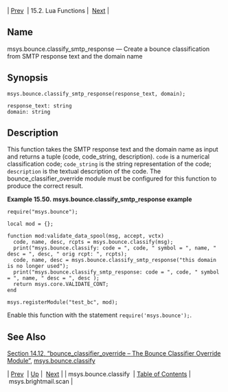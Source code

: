 | [Prev](lua.ref.msys.bounce.classify)  | 15.2. Lua Functions |  [Next](lua.ref.msys.brightmail.scan.php) |

<a name="lua.ref.msys.bounce.classify_smtp_response"></a>
## Name

msys.bounce.classify_smtp_response — Create a bounce classification from SMTP response text and the domain name

<a name="idp26225904"></a>
## Synopsis

`msys.bounce.classify_smtp_response(response_text, domain);`

```
response_text: string
domain: string
```
<a name="idp26228640"></a>
## Description

This function takes the SMTP response text and the domain name as input and returns a tuple (code, code_string, description). `code` is a numerical classification code; `code_string` is the string representation of the code; `description` is the textual description of the code. The bounce_classifier_override module must be configured for this function to produce the correct result.

<a name="lua.ref.msys.bounce.classify_smtp_response.example"></a>

**Example 15.50. msys.bounce.classify_smtp_response example**

```
require("msys.bounce");

local mod = {};

function mod:validate_data_spool(msg, accept, vctx)
  code, name, desc, rcpts = msys.bounce.classify(msg);
  print("msys.bounce.classify: code = ", code, " symbol = ", name, " desc = ", desc, " orig rcpt: ", rcpts);
  code, name, desc = msys.bounce.classify_smtp_response("this domain is no longer used");
  print("msys.bounce.classify_smtp_response: code = ", code, " symbol = ", name, " desc = ", desc );
  return msys.core.VALIDATE_CONT;
end

msys.registerModule("test_bc", mod);
```

Enable this function with the statement `require('msys.bounce');`.

<a name="idp26235600"></a>
## See Also

[Section 14.12, “bounce_classifier_override – The Bounce Classifier Override Module”](modules.bounce_classifier_override "14.12. bounce_classifier_override – The Bounce Classifier Override Module"), [msys.bounce.classify](lua.ref.msys.bounce.classify.php "msys.bounce.classify")

| [Prev](lua.ref.msys.bounce.classify)  | [Up](lua.function.details.php) |  [Next](lua.ref.msys.brightmail.scan.php) |
| msys.bounce.classify  | [Table of Contents](index) |  msys.brightmail.scan |
